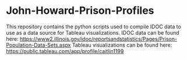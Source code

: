 # John-Howard-Prison-Profiles
This repository contains the python scripts used to compile IDOC data to use as a data source for Tableau visualizations.
IDOC data can be found here: https://www2.illinois.gov/idoc/reportsandstatistics/Pages/Prison-Population-Data-Sets.aspx
Tableau visualizations can be found here: https://public.tableau.com/app/profile/caitlin1199
